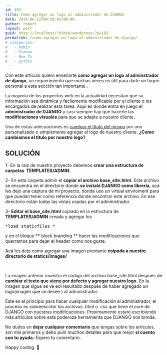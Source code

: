 ```yaml
---
id: 193
title: Como agregar un logo al administador de DJANGO
date: 2019-06-12T04:58:01+00:00
author: robert
layout: post
guid: http://localhost/~h3dx0/wordpress/?p=193
permalink: /como-agregar-un-logo-al-administador-de-django/
# categories:
#   - Admin
#   - Django
#   - How To
#   - python
---
```


Con este artículo quiero enseñarte **como agregar un logo al adminstrador de django**, un requerimiento que muchas veces es útil para darle un toque personal a esta sección tan importante .

La mayoría de los proyectos web en la actualidad necesitan que su información sea dinámica y facilemente modificable por el cliente o los encargados de realizar esta tarea. Aquí es donde entra en juego el **administrador de DJANGO** y casi siempre hay que hacerle las **modificaciones visuales** para que se adapte a nuestro cliente.

Una de estas adecuaciones es [cambiar el título del mismo](http://localhost/~h3dx0/wordpress/como-cambiar-el-titulo-del-adminsitrador-de-django/) por uno personalizado o simplemente agregar el logo de nuestro cliente. **¿Como cambiamos el título por nuestro logo?**

## SOLUCIÓN

1- En la raíz de nuestro proyecto debemos **crear una estructura de carpetas  TEMPLATES/ADMIN.**
<!-- 
<img class="aligncenter size-full wp-image-194" src="http://localhost/~h3dx0/wordpress/wp-content/uploads/2019/06/estructura_carpetas.png" alt="estructura_carpetas" width="339" height="160" srcset="http://localhost/~h3dx0/wordpress/wp-content/uploads/2019/06/estructura_carpetas.png 339w, http://localhost/~h3dx0/wordpress/wp-content/uploads/2019/06/estructura_carpetas-300x142.png 300w" sizes="(max-width: 339px) 100vw, 339px" />  -->

2- En esta carpeta admin el **copiar el archivo base_site.html.** Este archivo se encuentra en el directorio donde **se instaló DJANGO como librería,** acá les dejo una captura de mi proyecto, donde uso un virtual enviroment para que puedan tener como referencia donde encontrar este archivo. En ese directorio están todas las vistas usadas por el administrador.
<!-- img class="aligncenter size-full wp-image-195" src="http://localhost/~h3dx0/wordpress/wp-content/uploads/2019/06/django_admin_dir.png" alt="django_admin_dir" width="357" height="891" srcset="http://localhost/~h3dx0/wordpress/wp-content/uploads/2019/06/django_admin_dir.png 357w, http://localhost/~h3dx0/wordpress/wp-content/uploads/2019/06/django_admin_dir-120x300.png 120w, http://localhost/~h3dx0/wordpress/wp-content/uploads/2019/06/django_admin_dir-300x749.png 300w" sizes="(max-width: 357px) 100vw, 357px"  -->

3- **Editar el base_site.html** copiado en la estructura de **TEMPLATES/ADMIN** creada y agregar los

<pre class="">*load staticfiles *</pre>

y en el bloque ** block branding ** hacer las modificaciones que querramos para dejar el header como nos guste.

Acá les dejo como agregar una imagen previante **coipada a nuestro directorio de statics/images/**
<!-- 
<img class="aligncenter size-full wp-image-198" src="http://localhost/~h3dx0/wordpress/wp-content/uploads/2019/06/Screenshot_20190611_222243.png" alt="" width="1064" height="271" srcset="http://localhost/~h3dx0/wordpress/wp-content/uploads/2019/06/Screenshot_20190611_222243.png 1064w, http://localhost/~h3dx0/wordpress/wp-content/uploads/2019/06/Screenshot_20190611_222243-300x76.png 300w, http://localhost/~h3dx0/wordpress/wp-content/uploads/2019/06/Screenshot_20190611_222243-768x196.png 768w, http://localhost/~h3dx0/wordpress/wp-content/uploads/2019/06/Screenshot_20190611_222243-1024x261.png 1024w" sizes="(max-width: 1064px) 100vw, 1064px" />  -->

&nbsp;

La imagen anterior muestra el código del archivo base_site.html después de **cambiar el texto que viene por defecto y agregar nuestro logo.** En la imagen que sigue se ve eol resultado después de haber agregado un logo(imagen que se desee ) al administrador.
<!-- 
<img class="aligncenter size-full wp-image-199" src="http://localhost/~h3dx0/wordpress/wp-content/uploads/2019/06/Screenshot_2019-06-11-Bienvenidos-al-portal-de-administración-Portal.png" alt="" width="1904" height="60" srcset="http://localhost/~h3dx0/wordpress/wp-content/uploads/2019/06/Screenshot_2019-06-11-Bienvenidos-al-portal-de-administración-Portal.png 1904w, http://localhost/~h3dx0/wordpress/wp-content/uploads/2019/06/Screenshot_2019-06-11-Bienvenidos-al-portal-de-administración-Portal-300x9.png 300w, http://localhost/~h3dx0/wordpress/wp-content/uploads/2019/06/Screenshot_2019-06-11-Bienvenidos-al-portal-de-administración-Portal-768x24.png 768w, http://localhost/~h3dx0/wordpress/wp-content/uploads/2019/06/Screenshot_2019-06-11-Bienvenidos-al-portal-de-administración-Portal-1024x32.png 1024w" sizes="(max-width: 1904px) 100vw, 1904px" />  -->

Este es el principio para hacer cualquier modificación al administrador, el proceso es sobreescribir los archivos .html o .css que tiene el core de DJANGO con nuestras modificaciones. Proximamente estaré escribiendo más artículos sobre esta poderoza herramienta que DJANGO nos brinda.

No dudes en **dejar cualquier comentario** que tengas sobre los artículos, son mis primeros y debo pulir muchos detalles pero que mejor **si cuento con tu ayuda.** Espero tu comentario.

Happy coding. 🙂
